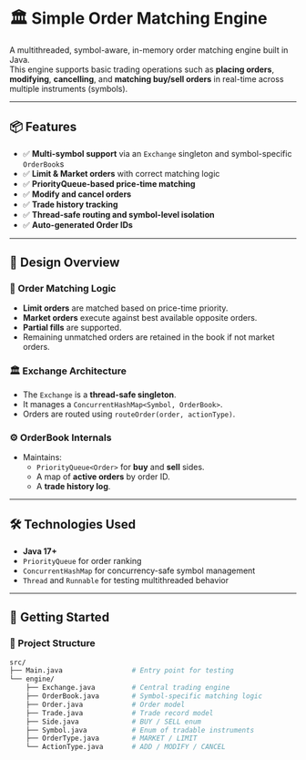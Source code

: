 # 🏛️ Simple Order Matching Engine

A multithreaded, symbol-aware, in-memory order matching engine built in Java.  
This engine supports basic trading operations such as **placing orders**, **modifying**, **cancelling**, and **matching buy/sell orders** in real-time across multiple instruments (symbols).

---

## 📦 Features

- ✅ **Multi-symbol support** via an `Exchange` singleton and symbol-specific `OrderBook`s
- ✅ **Limit & Market orders** with correct matching logic
- ✅ **PriorityQueue-based price-time matching**
- ✅ **Modify and cancel orders**
- ✅ **Trade history tracking**
- ✅ **Thread-safe routing and symbol-level isolation**
- ✅ **Auto-generated Order IDs**

---

## 🧠 Design Overview

### 🔁 Order Matching Logic
- **Limit orders** are matched based on price-time priority.
- **Market orders** execute against best available opposite orders.
- **Partial fills** are supported.
- Remaining unmatched orders are retained in the book if not market orders.

### 🏛 Exchange Architecture
- The `Exchange` is a **thread-safe singleton**.
- It manages a `ConcurrentHashMap<Symbol, OrderBook>`.
- Orders are routed using `routeOrder(order, actionType)`.

### ⚙ OrderBook Internals
- Maintains:
  - `PriorityQueue<Order>` for **buy** and **sell** sides.
  - A map of **active orders** by order ID.
  - A **trade history log**.

---

## 🛠️ Technologies Used

- **Java 17+**
- `PriorityQueue` for order ranking
- `ConcurrentHashMap` for concurrency-safe symbol management
- `Thread` and `Runnable` for testing multithreaded behavior

---

## 🚀 Getting Started

### 📁 Project Structure

```bash
src/
├── Main.java                 # Entry point for testing
└── engine/
    ├── Exchange.java         # Central trading engine
    ├── OrderBook.java        # Symbol-specific matching logic
    ├── Order.java            # Order model
    ├── Trade.java            # Trade record model
    ├── Side.java             # BUY / SELL enum
    ├── Symbol.java           # Enum of tradable instruments
    ├── OrderType.java        # MARKET / LIMIT
    └── ActionType.java       # ADD / MODIFY / CANCEL
